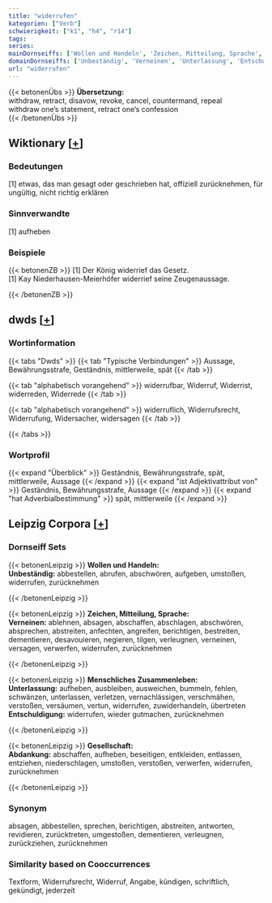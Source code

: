 ```yaml
---
title: "widerrufen"
kategorien: ["Verb"]
schwierigkeit: ["k1", "h4", "r14"]
tags:
series:
mainDornseiffs: ['Wollen und Handeln', 'Zeichen, Mitteilung, Sprache', 'Menschliches Zusammenleben', 'Gesellschaft']
domainDornseiffs: ['Unbeständig', 'Verneinen', 'Unterlassung', 'Entschuldigung', 'Abdankung']
url: "widerrufen"
---
```


{{< betonenÜbs >}}
**Übersetzung:**  
withdraw, retract, disavow, revoke, cancel, countermand, repeal  
withdraw one’s statement, retract one’s confession  
{{< /betonenÜbs >}}

## Wiktionary [[+](https://de.wiktionary.org/wiki/widerrufen)]

### Bedeutungen
[1] etwas, das man gesagt oder geschrieben hat, offiziell zurücknehmen, für ungültig, nicht richtig erklären  

### Sinnverwandte
[1] aufheben  

### Beispiele
{{< betonenZB >}}
[1] Der König widerrief das Gesetz.  
[1] Kay Niederhausen-Meierhöfer widerrief seine Zeugenaussage.  

{{< /betonenZB >}}


## dwds [[+](https://www.dwds.de/wb/widerrufen)]

### Wortinformation
{{< tabs "Dwds" >}}
{{< tab "Typische Verbindungen" >}}
Aussage, Bewährungsstrafe, Geständnis, mittlerweile, spät
{{< /tab >}}

{{< tab "alphabetisch vorangehend" >}}
widerrufbar, Widerruf, Widerrist, widerreden, Widerrede
{{< /tab >}}

{{< tab "alphabetisch vorangehend" >}}
widerruflich, Widerrufsrecht, Widerrufung, Widersacher, widersagen
{{< /tab >}}

{{< /tabs >}}

### Wortprofil
{{< expand "Überblick" >}} Geständnis, Bewährungsstrafe, spät, mittlerweile, Aussage {{< /expand >}}
{{< expand "ist Adjektivattribut von" >}} Geständnis, Bewährungsstrafe, Aussage {{< /expand >}}
{{< expand "hat Adverbialbestimmung" >}} spät, mittlerweile {{< /expand >}}

## Leipzig Corpora [[+](https://corpora.uni-leipzig.de/en/res?word=widerrufen&corpusId=deu_newscrawl-public_2018)]

### Dornseiff Sets
{{< betonenLeipzig >}}
**Wollen und Handeln:**  
**Unbeständig:** abbestellen, abrufen, abschwören, aufgeben, umstoßen, widerrufen, zurücknehmen  

{{< /betonenLeipzig >}}


{{< betonenLeipzig >}}
**Zeichen, Mitteilung, Sprache:**  
**Verneinen:** ablehnen, absagen, abschaffen, abschlagen, abschwören, absprechen, abstreiten, anfechten, angreifen, berichtigen, bestreiten, dementieren, desavouieren, negieren, tilgen, verleugnen, verneinen, versagen, verwerfen, widerrufen, zurücknehmen  

{{< /betonenLeipzig >}}


{{< betonenLeipzig >}}
**Menschliches Zusammenleben:**  
**Unterlassung:** aufheben, ausbleiben, ausweichen, bummeln, fehlen, schwänzen, unterlassen, verletzen, vernachlässigen, verschmähen, verstoßen, versäumen, vertun, widerrufen, zuwiderhandeln, übertreten  
**Entschuldigung:** widerrufen, wieder gutmachen, zurücknehmen  

{{< /betonenLeipzig >}}


{{< betonenLeipzig >}}
**Gesellschaft:**  
**Abdankung:** abschaffen, aufheben, beseitigen, entkleiden, entlassen, entziehen, niederschlagen, umstoßen, verstoßen, verwerfen, widerrufen, zurücknehmen  

{{< /betonenLeipzig >}}

### Synonym
absagen, abbestellen, sprechen, berichtigen, abstreiten, antworten, revidieren, zurücktreten, umgestoßen, dementieren, verleugnen, zurückziehen, zurücknehmen


### Similarity based on Cooccurrences
Textform, Widerrufsrecht, Widerruf, Angabe, kündigen, schriftlich, gekündigt, jederzeit


